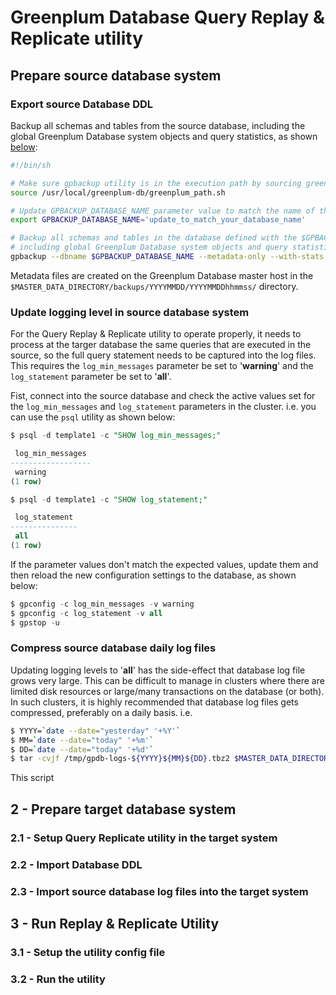 # Greenplum Database Query Replay & Replicate utility

## Prepare source database system
### Export source Database DDL

Backup all schemas and tables from the source database, including the global Greenplum Database system objects and query statistics, as shown [below](https://gist.github.com/cantzakas/bbdd6d30cec88bdcbf00850fc1a3a7a0):

```sh
#!/bin/sh

# Make sure gpbackup utility is in the execution path by sourcing greenplum_path.sh file
source /usr/local/greenplum-db/greenplum_path.sh

# Update GPBACKUP_DATABASE_NAME parameter value to match the name of the database you want to export
export GPBACKUP_DATABASE_NAME='update_to_match_your_database_name'

# Backup all schemas and tables in the database defined with the $GPBACKUP_DATABASE_NAME parameter, 
# including global Greenplum Database system objects and query statistics
gpbackup --dbname $GPBACKUP_DATABASE_NAME --metadata-only --with-stats

```

Metadata files are created on the Greenplum Database master host in the `$MASTER_DATA_DIRECTORY/backups/YYYYMMDD/YYYYMMDDhhmmss/` directory. 

### Update logging level in source database system

For the Query Replay & Replicate utility to operate properly, it needs to process at the targer database the same queries that are executed in the source, so the full query statement needs to be captured into the log files. This requires the `log_min_messages` parameter be set to '__warning__' and the `log_statement` parameter be set to '__all__'.

Fist, connect into the source database and check the active values set for the `log_min_messages` and `log_statement` parameters in the cluster. i.e. you can use the `psql` utility as shown below:

```sql
$ psql -d template1 -c "SHOW log_min_messages;"

 log_min_messages 
------------------
 warning
(1 row)
```
```sql
$ psql -d template1 -c "SHOW log_statement;"

 log_statement 
---------------
 all
(1 row)

```

If the parameter values don't match the expected values, update them and then reload the new configuration settings to the database, as shown below: 

```sql
$ gpconfig -c log_min_messages -v warning
$ gpconfig -c log_statement -v all
$ gpstop -u
```

### Compress source database daily log files
Updating logging levels to '__all__' has the side-effect that database log file grows very large. This can be difficult to manage in clusters where there are limited disk resources or large/many transactions on the database (or both). In such clusters, it is highly recommended that database log files gets compressed, preferably on a daily basis. i.e.

```sh
$ YYYY=`date --date="yesterday" '+%Y'` 
$ MM=`date --date="today" '+%m'` 
$ DD=`date --date="today" '+%d'` 
$ tar -cvjf /tmp/gpdb-logs-${YYYY}${MM}${DD}.tbz2 $MASTER_DATA_DIRECTORY/pg_log/gpdb-${YYYY}-${MM}-${DD}*.csv &> /dev/null
```

This script

## 2 - Prepare target database system

### 2.1 - Setup Query Replicate utility in the target system

### 2.2 - Import Database DDL

### 2.3 - Import source database log files into the target system

## 3 - Run Replay & Replicate Utility

### 3.1 - Setup the utility config file

### 3.2 - Run the utility



